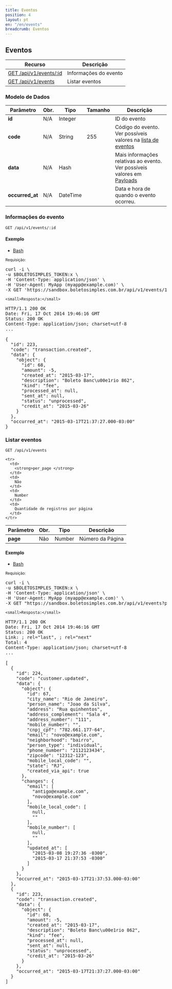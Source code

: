 ```yaml
---
title: Eventos
position: 4
layout: pt
en: "/en/events"
breadcrumb: Eventos
---
```


## Eventos

| Recurso                  | Descrição
| ------------------------ | ------------------------
| [GET /api/v1/events/:id](#informações-do-evento) | Informações do evento
| [GET /api/v1/events](#listar-eventos) | Listar eventos

### Modelo de Dados

| Parâmetro       | Obr.  | Tipo     | Tamanho | Descrição
| --------------- | ----- | -------- | ------- | ------------------------
| **id**          | N/A   | Integer  |         | ID do evento
| **code**        | N/A   | String   | 255     | Código do evento. Ver possíveis valores na [lista de eventos](/webhooks/events)
| **data**        | N/A   | Hash     |         | Mais informações relativas ao evento. Ver possíveis valores em [Payloads](/webhooks/payloads)
| **occurred_at** | N/A   | DateTime |         | Data e hora de quando o evento ocorreu.

### Informações do evento

`GET /api/v1/events/:id`

#### Exemplo

<ul class="nav nav-tabs" role="tablist">
  <li class="active"><a href="#bash3" role="tab" data-toggle="tab">Bash</a></li>
  <!--li><a href="#ruby3" role="tab" data-toggle="tab">Ruby</a></li>
  <li><a href="#php3" role="tab" data-toggle="tab">PHP</a></li-->
</ul>

<div class="tab-content">
  <div class="tab-pane active" id="bash3">
    <small>Requisição:</small>

<pre class="bash">
curl -i \
-u $BOLETOSIMPLES_TOKEN:x \
-H 'Content-Type: application/json' \
-H 'User-Agent: MyApp (myapp@example.com)' \
-X GET 'https://sandbox.boletosimples.com.br/api/v1/events/1'
</pre>

    <small>Resposta:</small>

<pre class="http">
HTTP/1.1 200 OK
Date: Fri, 17 Oct 2014 19:46:16 GMT
Status: 200 OK
Content-Type: application/json; charset=utf-8
...

{
  "id": 223,
  "code": "transaction.created",
  "data": {
    "object": {
      "id": 68,
      "amount": -5,
      "created_at": "2015-03-17",
      "description": "Boleto Banc\u00e1rio 862",
      "kind": "fee",
      "processed_at": null,
      "sent_at": null,
      "status": "unprocessed",
      "credit_at": "2015-03-26"
    }
  },
  "occurred_at": "2015-03-17T21:37:27.000-03:00"
}
</pre>
  </div>
  <!--div class="tab-pane" id="ruby3">
    <small>Requisição:</small>

<pre class="ruby">
@customer = BoletoSimples::Customer.find(67)
puts @customer.attributes
</pre>

    <small>Resposta:</small>

<pre class="ruby">
{
             "city_name" => "Rio de Janeiro",
           "person_name" => "Joao da Silva",
               "address" => "Rua quinhentos",
    "address_complement" => "Sala 4",
        "address_number" => "111",
         "mobile_number" => nil,
              "cnpj_cpf" => "782.661.177-64",
                 "email" => "cliente@bom.com",
          "neighborhood" => "bairro",
           "person_type" => "individual",
          "phone_number" => "2112123434",
               "zipcode" => "12312-123",
     "mobile_local_code" => nil,
                 "state" => "RJ",
       "created_via_api" => true,
                    "id" => 67
}
</pre>
  </div>
  <div class="tab-pane" id="php3">
    <small>Requisição:</small>

<pre class="php">
$customer = BoletoSimples\Customer::find(66);
print_r($customer->attributes());
</pre>

    <small>Resposta:</small>

<pre class="php">
Array
(
    [id] => 66
    [city_name] => Rio de Janeiro
    [person_name] => Joao da Silva
    [address] => Rua quinhentos
    [address_complement] => Sala 4
    [address_number] => 111
    [mobile_number] =>
    [cnpj_cpf] => 860.196.915-19
    [email] => cliente@example.com
    [neighborhood] => bairro
    [person_type] => individual
    [phone_number] => 2112123434
    [zipcode] => 12312-123
    [mobile_local_code] =>
    [state] => RJ
    [created_via_api] => 1
)
</pre>
  </div-->
</div>

### Listar eventos

`GET /api/v1/events`

<table class='table table-bordered'>
  <thead>
    <tr>
      <th>Parâmetro</th>
      <th data-container="body" data-toggle="tooltip" title="Obrigatório">Obr.</th>
      <th>Tipo</th>
      <th>Descrição</th>
    </tr>
  </thead>
  <tbody>
    <tr>
      <td>
        <strong>page </strong>
      </td>
      <td>
        Não
      </td>
      <td>
        Number
      </td>
      <td>
        Número da Página
      </td>
    </tr>

    <tr>
      <td>
        <strong>per_page </strong>
      </td>
      <td>
        Não
      </td>
      <td>
        Number
      </td>
      <td>
        Quantidade de registros por página
      </td>
    </tr>

  </tbody>
</table>

#### Exemplo

<ul class="nav nav-tabs" role="tablist">
  <li class="active"><a href="#bash4" role="tab" data-toggle="tab">Bash</a></li>
  <!--li><a href="#ruby4" role="tab" data-toggle="tab">Ruby</a></li>
  <li><a href="#php4" role="tab" data-toggle="tab">PHP</a></li-->
</ul>

<div class="tab-content">
  <div class="tab-pane active" id="bash4">
    <small>Requisição:</small>

<pre class="bash">
curl -i \
-u $BOLETOSIMPLES_TOKEN:x \
-H 'Content-Type: application/json' \
-H 'User-Agent: MyApp (myapp@example.com)' \
-X GET "https://sandbox.boletosimples.com.br/api/v1/events?page=1&per_page=2"
</pre>

    <small>Resposta:</small>

<pre class="http">
HTTP/1.1 200 OK
Date: Fri, 17 Oct 2014 19:46:16 GMT
Status: 200 OK
Link: <https://sandbox.boletosimples.com.br/api/v1/events?page=2&per_page=2>; rel="last", <https://sandbox.boletosimples.com.br/api/v1/events?page=2&per_page=2>; rel="next"
Total: 4
Content-Type: application/json; charset=utf-8
...

[
  {
    "id": 224,
    "code": "customer.updated",
    "data": {
      "object": {
        "id": 67,
        "city_name": "Rio de Janeiro",
        "person_name": "Joao da Silva",
        "address": "Rua quinhentos",
        "address_complement": "Sala 4",
        "address_number": "111",
        "mobile_number": "",
        "cnpj_cpf": "782.661.177-64",
        "email": "novo@example.com",
        "neighborhood": "bairro",
        "person_type": "individual",
        "phone_number": "2112123434",
        "zipcode": "12312-123",
        "mobile_local_code": "",
        "state": "RJ",
        "created_via_api": true
      },
      "changes": {
        "email": [
          "antigo@example.com",
          "novo@example.com"
        ],
        "mobile_local_code": [
          null,
          ""
        ],
        "mobile_number": [
          null,
          ""
        ],
        "updated_at": [
          "2015-03-08 19:27:36 -0300",
          "2015-03-17 21:37:53 -0300"
        ]
      }
    },
    "occurred_at": "2015-03-17T21:37:53.000-03:00"
  },
  {
    "id": 223,
    "code": "transaction.created",
    "data": {
      "object": {
        "id": 68,
        "amount": -5,
        "created_at": "2015-03-17",
        "description": "Boleto Banc\u00e1rio 862",
        "kind": "fee",
        "processed_at": null,
        "sent_at": null,
        "status": "unprocessed",
        "credit_at": "2015-03-26"
      }
    },
    "occurred_at": "2015-03-17T21:37:27.000-03:00"
  }
]
</pre>
  </div>
  <!--div class="tab-pane" id="ruby4">
    <small>Requisição:</small>

<pre class="ruby">
@transactions = BoletoSimples::Transaction.all(page: 1, per_page: 2)
puts "Transações Retornadas: #{@transactions.count}"
puts "Total: #{BoletoSimples.last_request.total}"
puts "Primeira Página: #{BoletoSimples.last_request.links[:first]}"
puts "Página Anterior: #{BoletoSimples.last_request.links[:prev]}"
puts "Próxima Página: #{BoletoSimples.last_request.links[:next]}"
puts "Última Página: #{BoletoSimples.last_request.links[:last]}"
</pre>

    <small>Resposta:</small>

<pre class="http">
Transações Retornadas: 2
Total: 4
Primeira Página:
Página Anterior:
Próxima Página: https://sandbox.boletosimples.com.br/api/v1/transactions?page=2&per_page=2
Última Página: https://sandbox.boletosimples.com.br/api/v1/transactions?page=2&per_page=2
</pre>
  </div>
  <div class="tab-pane" id="php4">
    <small>Requisição:</small>

<pre class="php">
$transactions = BoletoSimples\Transaction::all(['page' => 1, 'per_page' => 2]);
echo "Transações Retornadas: " . sizeof($transactions) . "\n";
echo "Total: " . BoletoSimples::$last_request->total . "\n";
echo "Primeira Página: " . BoletoSimples::$last_request->links['first'] . "\n";
echo "Página Anterior: " . BoletoSimples::$last_request->links['prev'] . "\n";
echo "Próxima Página: " . BoletoSimples::$last_request->links['next'] . "\n";
echo "Última Página: " . BoletoSimples::$last_request->links['last'] . "\n";
</pre>

    <small>Resposta:</small>

<pre class="http">
Transações Retornadas: 2
Total: 4
Primeira Página:
Página Anterior:
Próxima Página: https://sandbox.boletosimples.com.br/api/v1/transactions?page=2&per_page=2
Última Página: https://sandbox.boletosimples.com.br/api/v1/transactions?page=2&per_page=2
</pre>
  </div-->
</div>